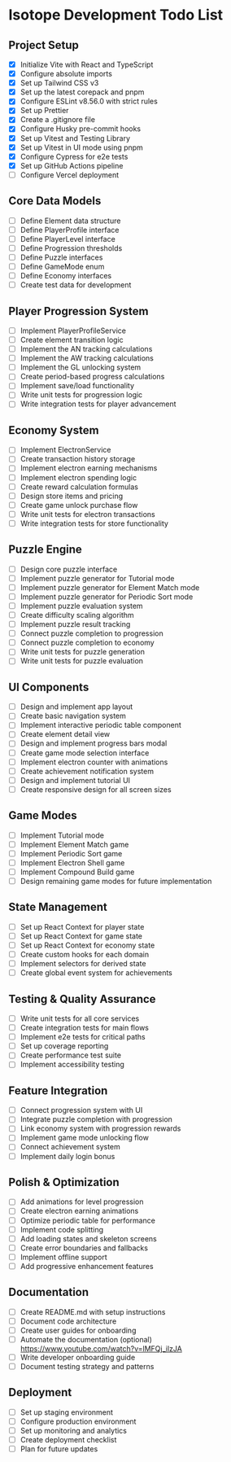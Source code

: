 # Isotope Development Todo List

## Project Setup

- [x] Initialize Vite with React and TypeScript
- [x] Configure absolute imports
- [x] Set up Tailwind CSS v3
- [x] Set up the latest corepack and pnpm
- [x] Configure ESLint v8.56.0 with strict rules
- [x] Set up Prettier
- [x] Create a .gitignore file
- [x] Configure Husky pre-commit hooks
- [x] Set up Vitest and Testing Library
- [x] Set up Vitest in UI mode using pnpm
- [x] Configure Cypress for e2e tests
- [x] Set up GitHub Actions pipeline
- [ ] Configure Vercel deployment

## Core Data Models

- [ ] Define Element data structure
- [ ] Define PlayerProfile interface
- [ ] Define PlayerLevel interface
- [ ] Define Progression thresholds
- [ ] Define Puzzle interfaces
- [ ] Define GameMode enum
- [ ] Define Economy interfaces
- [ ] Create test data for development

## Player Progression System

- [ ] Implement PlayerProfileService
- [ ] Create element transition logic
- [ ] Implement the AN tracking calculations
- [ ] Implement the AW tracking calculations
- [ ] Implement the GL unlocking system
- [ ] Create period-based progress calculations
- [ ] Implement save/load functionality
- [ ] Write unit tests for progression logic
- [ ] Write integration tests for player advancement

## Economy System

- [ ] Implement ElectronService
- [ ] Create transaction history storage
- [ ] Implement electron earning mechanisms
- [ ] Implement electron spending logic
- [ ] Create reward calculation formulas
- [ ] Design store items and pricing
- [ ] Create game unlock purchase flow
- [ ] Write unit tests for electron transactions
- [ ] Write integration tests for store functionality

## Puzzle Engine

- [ ] Design core puzzle interface
- [ ] Implement puzzle generator for Tutorial mode
- [ ] Implement puzzle generator for Element Match mode
- [ ] Implement puzzle generator for Periodic Sort mode
- [ ] Implement puzzle evaluation system
- [ ] Create difficulty scaling algorithm
- [ ] Implement puzzle result tracking
- [ ] Connect puzzle completion to progression
- [ ] Connect puzzle completion to economy
- [ ] Write unit tests for puzzle generation
- [ ] Write unit tests for puzzle evaluation

## UI Components

- [ ] Design and implement app layout
- [ ] Create basic navigation system
- [ ] Implement interactive periodic table component
- [ ] Create element detail view
- [ ] Design and implement progress bars modal
- [ ] Create game mode selection interface
- [ ] Implement electron counter with animations
- [ ] Create achievement notification system
- [ ] Design and implement tutorial UI
- [ ] Create responsive design for all screen sizes

## Game Modes

- [ ] Implement Tutorial mode
- [ ] Implement Element Match game
- [ ] Implement Periodic Sort game
- [ ] Implement Electron Shell game
- [ ] Implement Compound Build game
- [ ] Design remaining game modes for future implementation

## State Management

- [ ] Set up React Context for player state
- [ ] Set up React Context for game state
- [ ] Set up React Context for economy state
- [ ] Create custom hooks for each domain
- [ ] Implement selectors for derived state
- [ ] Create global event system for achievements

## Testing & Quality Assurance

- [ ] Write unit tests for all core services
- [ ] Create integration tests for main flows
- [ ] Implement e2e tests for critical paths
- [ ] Set up coverage reporting
- [ ] Create performance test suite
- [ ] Implement accessibility testing

## Feature Integration

- [ ] Connect progression system with UI
- [ ] Integrate puzzle completion with progression
- [ ] Link economy system with progression rewards
- [ ] Implement game mode unlocking flow
- [ ] Connect achievement system
- [ ] Implement daily login bonus

## Polish & Optimization

- [ ] Add animations for level progression
- [ ] Create electron earning animations
- [ ] Optimize periodic table for performance
- [ ] Implement code splitting
- [ ] Add loading states and skeleton screens
- [ ] Create error boundaries and fallbacks
- [ ] Implement offline support
- [ ] Add progressive enhancement features

## Documentation

- [ ] Create README.md with setup instructions
- [ ] Document code architecture
- [ ] Create user guides for onboarding
- [ ] Automate the documentation (optional) https://www.youtube.com/watch?v=lMFQj_ilzJA
- [ ] Write developer onboarding guide
- [ ] Document testing strategy and patterns

## Deployment

- [ ] Set up staging environment
- [ ] Configure production environment
- [ ] Set up monitoring and analytics
- [ ] Create deployment checklist
- [ ] Plan for future updates
